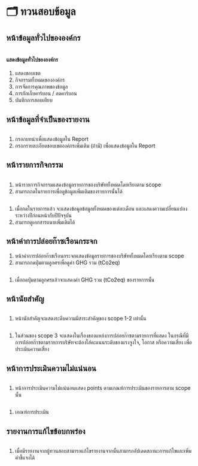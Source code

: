 # 🗂️ ทวนสอบข้อมูล

## หน้าข้อมู​ลทั่วไปขององค์กร

<figure><img src="../../.gitbook/assets/image (59).png" alt=""><figcaption></figcaption></figure>

#### แสดงข้อมู​ลทั่วไปขององค์กร

1. แสดงขอบเขต
2. กิจกรรมทั้งหมดขององค์กร
3. การจัดการคุณภาพของข้อมูล
4. การกักเก็บคาร์บอน / ลดคาร์บอน
5. บันทึกการสอบเทียบ



## หน้าข้อมูลที่จำเป็นของรายงาน

<figure><img src="../../.gitbook/assets/image (60).png" alt=""><figcaption></figcaption></figure>

1. กรอกบทนำเพื่อแสดงข้อมูลใน Report
2. กรอกรายละเอียดขอบเขตองค์กรเพิ่มเติม (ถ้ามี) เพื่อแสดงข้อมูลใน Report



## หน้ารายการกิจกรรม

<figure><img src="../../.gitbook/assets/Screenshot 2566-11-01 at 19.21.07.png" alt=""><figcaption></figcaption></figure>

1. หน้ารายการกิจกรรมแสดงข้อมูลรายการของบริษัททั้งหมดโดยเรียงตาม scope
2. สามารถกดในรายการเพื่อดูข้อมูลเพิ่มเติมของรายการนั้นได้



<figure><img src="../../.gitbook/assets/Screenshot 2566-11-01 at 19.20.25.png" alt=""><figcaption></figcaption></figure>

1. เมื่อกดในรายการแล้ว จะแสดงข้อมูลข้อมูลทั้งหมดของแต่ละเดือน และแสดงความเปลี่ยนแปลงระหว่างปีก่อนหน้ากับปีปัจจุบัน
2. สามารถดูเอกสารแนบเพิ่มเติมได้



## หน้าค่าการปล่อยก๊าซเรือนกระจก



1. หน้าค่าการปล่อยก๊าซเรือนกระจกแสดงข้อมูลรายการของบริษัททั้งหมดโดยเรียงตาม scope
2. สามารถกดปุ่มตามลูกศรเพื่อดูค่า GHG รวม (tCo2eq)



<figure><img src="../../.gitbook/assets/Screenshot 2566-11-01 at 19.22.29.png" alt=""><figcaption></figcaption></figure>

1. เมื่อกดปุ่มตามลูกศรแล้วจะแสดงค่า GHG รวม (tCo2eq) ของรายการนั้น



## หน้านัยสำคัญ

<figure><img src="../../.gitbook/assets/Screenshot 2566-11-01 at 19.23.21.png" alt=""><figcaption></figcaption></figure>

1. หน้านัยสำคัญจะแสดงระดีบความมีสาระสำคัญของ scope 1-2 เท่านั้น



<figure><img src="../../.gitbook/assets/Screenshot 2566-11-01 at 19.23.50.png" alt=""><figcaption></figcaption></figure>

1. ในส่วนของ scope 3 จะแสดงในเรื่องของแหล่งการปล่อยก๊าซตามรายการที่แสดง ในกรณีที่มีการปล่อยก๊าซตามรายการบริษัทจะต้องใส่คะแนนระดับของแรงจูงใจ, โอกาส หรือความเสี่ยง เพื่อประเมินความเสี่ยง



## หน้าการประเมินความไม่แน่นอน

<figure><img src="../../.gitbook/assets/Screenshot 2566-11-01 at 19.24.14.png" alt=""><figcaption></figcaption></figure>

1. หน้าการประเมินความไม่แน่นอนแสดง points ตามเกณฑ์การประเมินของรายการตาม scope นั้น



<figure><img src="../../.gitbook/assets/Screenshot 2566-11-01 at 19.24.40.png" alt=""><figcaption></figcaption></figure>

1. เกณฑ์การประเมิน



## รายงานการแก้ไขข้อบกพร่อง

<figure><img src="../../.gitbook/assets/Screenshot 2566-11-01 at 19.27.23.png" alt=""><figcaption></figcaption></figure>

1. เมื่อมีรายงานจากผู้ทวนสอบสามารถแก้ไขรายงานจากนั้นสามารถอัปเดตสถานะการแก้ไขและเพิ่มคำชี้แจงได้

